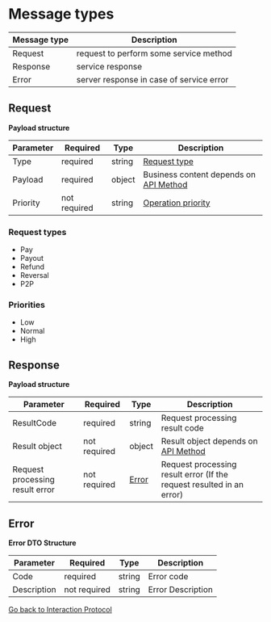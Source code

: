# Message types

| Message type | Description                              |
|--------------|------------------------------------------|
| Request      | request to perform some service method   |
| Response     | service response                         | 
| Error        | server response in case of service error |

## Request
**Payload structure**

| Parameter | Required     | Type   | Description                                          |
|-----------|--------------|--------|------------------------------------------------------|
| Type      | required     | string | [Request type](#Request-types)                       |
| Payload   | required     | object | Business content depends on [API Method](api/api.md) |
| Priority  | not required | string | [Operation priority](#Priorities)                    |

### Request types
- Pay
- Payout
- Refund
- Reversal
- P2P

### Priorities
 - Low
 - Normal
 - High


## Response

**Payload structure**

| Parameter                        | Required     | Type            | Description                                                            |
|----------------------------------|--------------|-----------------|------------------------------------------------------------------------|
| ResultCode                       | required     | string          | Request processing result code                                         |
| Result object                    | not required | object          | Result object depends on [API Method](api/api.md)                      |
| Request processing result error  | not required | [Error](#Error) | Request processing result error (If the request resulted in an error)  |


## Error
**Error DTO Structure**

| Parameter   | Required     | Type   | Description       |
|-------------|--------------|--------|-------------------|
| Code        | required     | string | Error code        |
| Description | not required | string | Error Description |

[Go back to Interaction Protocol](interaction_protocol.md#message-purpose-level)